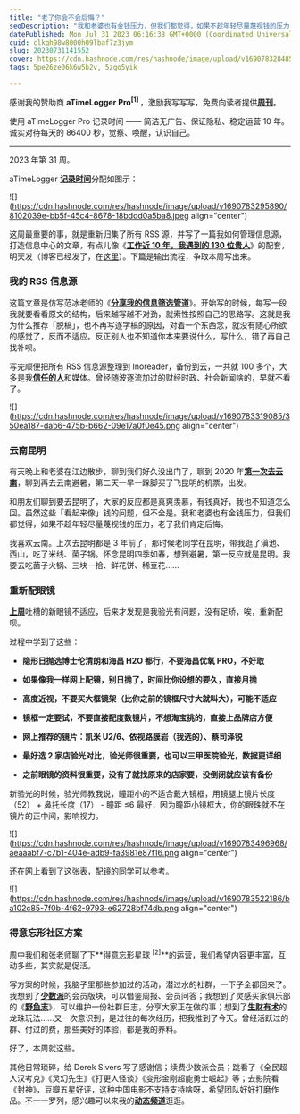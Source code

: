 ```yaml
---
title: "老了你会不会后悔？"
seoDescription: "我和老婆也有金钱压力，但我们都觉得，如果不趁年轻尽量蔑视钱的压力，老了我们肯定后悔。"
datePublished: Mon Jul 31 2023 06:16:38 GMT+0000 (Coordinated Universal Time)
cuid: clkqh98w8000h09lbaf7z3jym
slug: 20230731141552
cover: https://cdn.hashnode.com/res/hashnode/image/upload/v1690783284851/39787fa7-c881-4cb7-b713-19b915e8b6d0.jpeg
tags: 5pe26ze06k6w5b2v, 5zgo5yik

---
```


感谢我的赞助商 **aTimeLogger Pro<sup>[1] </sup>** ，激励我写写写，免费向读者提供[**周刊**](https://mp.weixin.qq.com/mp/appmsgalbum?__biz=MzI3MzU5MDA1OQ==&action=getalbum&album_id=2675015646262542337#wechat_redirect)。

使用 aTimeLogger Pro 记录时间 —— 简洁无广告、保证隐私、稳定运营 10 年。诚实对待每天的 86400 秒，觉察、唤醒，认识自己。

---

2023 年第 31 周。

aTimeLogger [**记录时间**](https://mp.weixin.qq.com/s/iufaGiryP9kOomakbNpdOg)分配如图示：

![](https://cdn.hashnode.com/res/hashnode/image/upload/v1690783295890/8102039e-bb5f-45c4-8678-18bddd0a5ba8.jpeg align="center")

这周最重要的事，就是重新归集了所有 RSS 源，并写了一篇我如何管理信息源，打造信息中心的文章，有点儿像《[**工作近 10 年，我遇到的 130 位贵人**](https://mp.weixin.qq.com/s/K0-8kgInIZGcLiec3bK65g)》的配套，明天发（博客已经发了，在[这里](https://blog.tujunjie.com/20230728134153)）。下篇是输出流程，争取本周写出来。

### **我的 RSS 信息源**

这篇文章是仿写范冰老师的《[**分享我的信息筛选管道**](https://mp.weixin.qq.com/s/0xyQM4i352Pg6ooqNAMYxQ)》。开始写的时候，每写一段我就要看看原文的结构，后来越写越不对劲，就索性按照自己的思路写。这就是我为什么推荐「脱稿」，也不再写逐字稿的原因，对着一个东西念，就没有随心所欲的感觉了，反而不适应。反正别人也不知道你本来要说什么，写什么，错了再自己找补呗。

写完顺便把所有 RSS 信息源整理到 Inoreader，备份到云，一共就 100 多个，大多是我[**信任的人**](https://mp.weixin.qq.com/s/K0-8kgInIZGcLiec3bK65g)和媒体。曾经随波逐流加过的财经时政、社会新闻啥的，早就不看了。

![](https://cdn.hashnode.com/res/hashnode/image/upload/v1690783319085/350ea187-dab6-475b-b662-09e17a0f0e45.png align="center")

### **云南昆明**

有天晚上和老婆在江边散步，聊到我们好久没出门了，聊到 2020 年[**第一次去云南**](https://mp.weixin.qq.com/s/O-atFNOvjsL5s1g4cZFHIg)，聊到再去云南避暑，第二天一早一跺脚买了飞昆明的机票，出发。

和朋友们聊到要去昆明了，大家的反应都是真爽羡慕，有钱真好，我也不知道怎么回。虽然这些「看起来像」钱的问题，但不全是。我和老婆也有金钱压力，但我们都觉得，如果不趁年轻尽量蔑视钱的压力，老了我们肯定后悔。

我喜欢云南。上次去昆明都是 3 年前了，那时候老同学在昆明，带我逛了滇池、西山，吃了米线、菌子锅。怀念昆明四季如春，想到避暑，第一反应就是昆明。我要去吃菌子火锅、三块一拾、鲜花饼、稀豆花……

### **重新配眼镜**

[**上周**](https://mp.weixin.qq.com/s/Eyvaa0qzOnXEl13acSHYBA)吐槽的新眼镜不适应，后来才发现是我验光有问题，没有足矫，唉，重新配呗。

过程中学到了这些：

* **隐形日抛选博士伦清朗和海昌 H2O 都行，不要海昌优氧 PRO，不好取**
    
* **如果像我一样网上配镜，别日抛了，时间比你设想的要久，直接月抛**
    
* **高度近视，不要买大框镜架（比你之前的镜框尺寸大就叫大），可能不适应**
    
* **镜框一定要试，不要直接配度数镜片，不想淘宝挑的，直接上品牌店方便**
    
* **网上推荐的镜片：凯米 U2/6、依视路膜岩（我选的）、蔡司泽锐**
    
* **最好选 2 家店验光对比，验光师很重要，也可以三甲医院验光，数据更详细**
    
* **之前眼镜的资料很重要，没有了就找原来的店家要，没倒闭就应该有备份**
    

新验光的时候，验光师教我说，瞳距小的不适合戴大镜框，用镜腿上镜片长度（52） + 鼻托长度（17） - 瞳距 ≤6 最好，因为瞳距小镜框大，你的眼珠就不在镜片的正中间，影响视力。

![](https://cdn.hashnode.com/res/hashnode/image/upload/v1690783496968/aeaaabf7-c7b1-404e-adb9-fa3981e87f16.png align="center")

还在网上看到了[这张表](https://www.bilibili.com/video/BV1jj411978i/)，配镜的同学可以参考。

![](https://cdn.hashnode.com/res/hashnode/image/upload/v1690783522186/ba102c85-7f0b-4f62-9793-e62728bf74db.png align="center")

### **得意忘形社区方案**

周中我们和张老师聊了下**得意忘形星球 <sup> [2]</sup>**的运营，我们希望内容更丰富，互动多些，其实就是促活。

写方案的时候，我脑子里那些参加过的活动，潜过水的社群，一下子全都回来了。我想到了[**少数派**](https://mp.weixin.qq.com/s/DqgmbSBk6Rkys_Mk9aRS4Q)的会员版块，可以借鉴周报、会员问答；我想到了灵感买家俱乐部的《[**野鱼志**](https://mp.weixin.qq.com/s/bOmlK7Q8hjYqqShJSBC0Vw)》，可以维护一份社群日志，分享大家正在做的事；想到了[**生财有术**](https://mp.weixin.qq.com/s/1kvNOHiLlZw6j18cGno7PA)的龙珠玩法……又一次意识到，是过往的每次经历，把我推到了今天。曾经活跃过的群、付过的费，那些美好的体验，都是我的养料。

好了，本周就这些。

其他日常琐碎，给 Derek Sivers 写了感谢信；续费少数派会员；跳看了《全民超人汉考克》《灵幻先生》《打更人怪谈》《变形金刚超能勇士崛起》等；去影院看《封神》，豆瓣五星好评，这种中国电影不支持支持啥呀，希望团队好好打磨作品。不一一罗列，感兴趣可以来我的[**动态频道**](https://mp.weixin.qq.com/s/A_yK10ktL8Nl7RzsnGwzEg)逛逛。